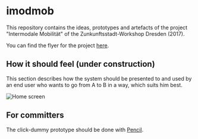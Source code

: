 # imodmob

This repository contains the ideas, prototypes and artefacts of the project "Intermodale Mobilität" of the Zunkunftsstadt-Workshop Dresden (2017).

You can find the flyer for the project [here](../master/documentation/flyer.pdf).

## How it should feel (under construction)

This section describes how the system should be presented to and used by an end user who wants to go from A to B in a way, which suits him best.

![Home screen](../master/documentation/prototype/home_screen.png "This is how the home screen should look like")

## For committers

The click-dummy prototype should be done with [Pencil](http://pencil.evolus.vn/Features.html).
